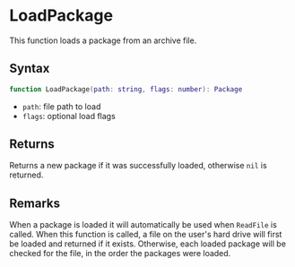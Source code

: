 # LoadPackage

This function loads a package from an archive file.

## Syntax

```lua
function LoadPackage(path: string, flags: number): Package
```

- `path`: file path to load
- `flags`: optional load flags

## Returns

Returns a new package if it was successfully loaded, otherwise `nil` is returned.

## Remarks

When a package is loaded it will automatically be used when `ReadFile` is called. When this function is called, a file on the user's hard drive will first be loaded and returned if it exists. Otherwise, each loaded package will be checked for the file, in the order the packages were loaded.